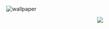 ![wallpaper](https://github.com/user-attachments/assets/c6284f37-e7cc-4faf-ae95-518fa3598fea)

<p align=center>
    <img src="https://skillicons.dev/icons?i=cpp,ts,html,css,tailwind,elysia,vue,nuxtjs,astro,bun,nodejs,vitest,postgres,mysql,sqlite,redis,git,githubactions,npm,azure,terraform,docker,postman,vscode,linux,arch&perline=15" />
</p>
